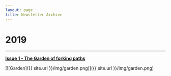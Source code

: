 ```yaml
---
layout: page
title: Newsletter Archive
---
```


# 2019

---

[**Issue 1 - The Garden of forking paths**](https://pdtenpas.github.io/2019-06-15-metadata-issue-1/)

[![Garden]({{ site.url }}/img/garden.png)]({{ site.url }}/img/garden.png)
